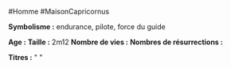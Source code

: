 #Homme #MaisonCapricornus 

**Symbolisme :** endurance, pilote, force du guide

**Age :**
**Taille :** 2m12
**Nombre de vies :**
**Nombres de résurrections :**

**Titres :** 
"
"

